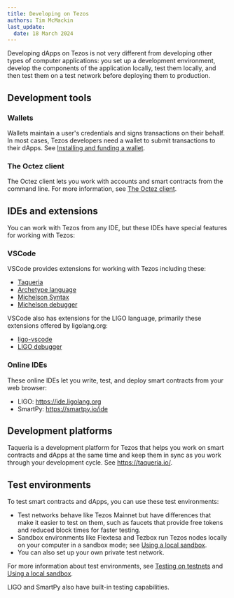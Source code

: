 ```yaml
---
title: Developing on Tezos
authors: Tim McMackin
last_update:
  date: 18 March 2024
---
```


Developing dApps on Tezos is not very different from developing other types of computer applications: you set up a development environment, develop the components of the application locally, test them locally, and then test them on a test network before deploying them to production.

## Development tools

### Wallets

Wallets maintain a user's credentials and signs transactions on their behalf.
In most cases, Tezos developers need a wallet to submit transactions to their dApps.
See [Installing and funding a wallet](/developing/wallet-setup).

### The Octez client

The Octez client lets you work with accounts and smart contracts from the command line.
For more information, see [The Octez client](/developing/octez-client).

## IDEs and extensions

<!-- TODO can we mention the StackBlitz/GitPod Web IDE?
New feature to give developers a more fully featured web IDE with 1 click (similar to what a more experienced dev would have locally)
-->

You can work with Tezos from any IDE, but these IDEs have special features for working with Tezos:

### VSCode

VSCode provides extensions for working with Tezos including these:

- [Taqueria](https://marketplace.visualstudio.com/items?itemName=PinnacleLabs.taqueria)
- [Archetype language](https://marketplace.visualstudio.com/items?itemName=edukera.archetype)
- [Michelson Syntax](https://marketplace.visualstudio.com/items?itemName=baking-bad.michelson)
- [Michelson debugger](https://marketplace.visualstudio.com/items?itemName=serokell-io.michelson-debugger)

VSCode also has extensions for the LIGO language, primarily these extensions offered by ligolang.org:

- [ligo-vscode](https://marketplace.visualstudio.com/items?itemName=ligolang-publish.ligo-vscode)
- [LIGO debugger](https://marketplace.visualstudio.com/items?itemName=ligolang-publish.ligo-debugger-vscode)

### Online IDEs

These online IDEs let you write, test, and deploy smart contracts from your web browser:

- LIGO: https://ide.ligolang.org
- SmartPy: https://smartpy.io/ide

## Development platforms

Taqueria is a development platform for Tezos that helps you work on smart contracts and dApps at the same time and keep them in sync as you work through your development cycle.
See https://taqueria.io/.

## Test environments

To test smart contracts and dApps, you can use these test environments:

- Test networks behave like Tezos Mainnet but have differences that make it easier to test on them, such as faucets that provide free tokens and reduced block times for faster testing.
- Sandbox environments like Flextesa and Tezbox run Tezos nodes locally on your computer in a sandbox mode; see [Using a local sandbox](/developing/sandbox).
- You can also set up your own private test network.

For more information about test environments, see [Testing on testnets](/developing/testnets) and [Using a local sandbox](/developing/sandbox).

LIGO and SmartPy also have built-in testing capabilities.
